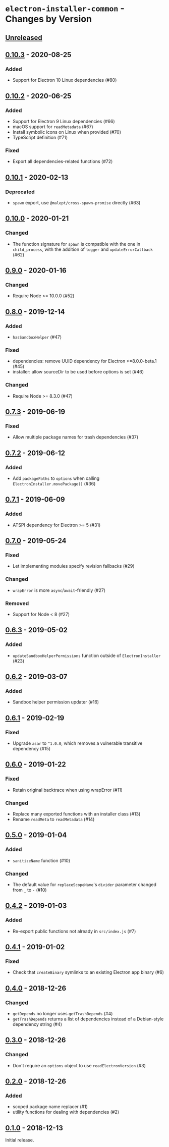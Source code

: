 # `electron-installer-common` - Changes by Version

## [Unreleased]

[Unreleased]: https://github.com/electron-userland/electron-installer-common/compare/v0.10.3...main

## [0.10.3] - 2020-08-25

[0.10.3]: https://github.com/electron-userland/electron-installer-common/compare/v0.10.2...v0.10.3

### Added

* Support for Electron 10 Linux dependencies (#80)

## [0.10.2] - 2020-06-25

[0.10.2]: https://github.com/electron-userland/electron-installer-common/compare/v0.10.1...v0.10.2

### Added

* Support for Electron 9 Linux dependencies (#66)
* macOS support for `readMetadata` (#67)
* Install symbolic icons on Linux when provided (#70)
* TypeScript definition (#71)

### Fixed

* Export all dependencies-related functions (#72)

## [0.10.1] - 2020-02-13

[0.10.1]: https://github.com/electron-userland/electron-installer-common/compare/v0.10.0...v0.10.1

### Deprecated

* `spawn` export, use `@malept/cross-spawn-promise` directly (#63)

## [0.10.0] - 2020-01-21

[0.10.0]: https://github.com/electron-userland/electron-installer-common/compare/v0.9.0...v0.10.0

### Changed

* The function signature for `spawn` is compatible with the one in `child_process`, with the
  addition of `logger` and `updateErrorCallback` (#62)

## [0.9.0] - 2020-01-16

[0.9.0]: https://github.com/electron-userland/electron-installer-common/compare/v0.8.0...v0.9.0

### Changed

* Require Node >= 10.0.0 (#52)

## [0.8.0] - 2019-12-14

[0.8.0]: https://github.com/electron-userland/electron-installer-common/compare/v0.7.3...v0.8.0

### Added

* `hasSandboxHelper` (#47)

### Fixed

* dependencies: remove UUID dependency for Electron >=8.0.0-beta.1 (#45)
* installer: allow sourceDir to be used before options is set (#46)

### Changed

* Require Node >= 8.3.0 (#47)

## [0.7.3] - 2019-06-19

[0.7.3]: https://github.com/electron-userland/electron-installer-common/compare/v0.7.2...v0.7.3

### Fixed

* Allow multiple package names for trash dependencies (#37)

## [0.7.2] - 2019-06-12

[0.7.2]: https://github.com/electron-userland/electron-installer-common/compare/v0.7.1...v0.7.2

### Added

* Add `packagePaths` to `options` when calling `ElectronInstaller.movePackage()` (#36)

## [0.7.1] - 2019-06-09

[0.7.1]: https://github.com/electron-userland/electron-installer-common/compare/v0.7.0...v0.7.1

### Added

* ATSPI dependency for Electron >= 5 (#31)

## [0.7.0] - 2019-05-24

[0.7.0]: https://github.com/electron-userland/electron-installer-common/compare/v0.6.3...v0.7.0

### Fixed

* Let implementing modules specify revision fallbacks (#29)

### Changed

* `wrapError` is more `async`/`await`-friendly (#27)

### Removed

* Support for Node &lt; 8 (#27)

## [0.6.3] - 2019-05-02

[0.6.3]: https://github.com/electron-userland/electron-installer-common/compare/v0.6.2...v0.6.3

### Added

* `updateSandboxHelperPermissions` function outside of `ElectronInstaller` (#23)

## [0.6.2] - 2019-03-07

[0.6.2]: https://github.com/electron-userland/electron-installer-common/compare/v0.6.1...v0.6.2

### Added

* Sandbox helper permission updater (#16)

## [0.6.1] - 2019-02-19

[0.6.1]: https://github.com/electron-userland/electron-installer-common/compare/v0.6.0...v0.6.1

### Fixed

* Upgrade `asar` to `^1.0.0`, which removes a vulnerable transitive dependency (#15)

## [0.6.0] - 2019-01-22

[0.6.0]: https://github.com/electron-userland/electron-installer-common/compare/v0.5.0...v0.6.0

### Fixed

* Retain original backtrace when using wrapError (#11)

### Changed

* Replace many exported functions with an installer class (#13)
* Rename `readMeta` to `readMetadata` (#14)

## [0.5.0] - 2019-01-04

[0.5.0]: https://github.com/electron-userland/electron-installer-common/compare/v0.4.2...v0.5.0

### Added

* `sanitizeName` function (#10)

### Changed

* The default value for `replaceScopeName`'s `divider` parameter changed from `_` to `-` (#10)

## [0.4.2] - 2019-01-03

[0.4.2]: https://github.com/electron-userland/electron-installer-common/compare/v0.4.1...v0.4.2

### Added

* Re-export public functions not already in `src/index.js` (#7)

## [0.4.1] - 2019-01-02

[0.4.1]: https://github.com/electron-userland/electron-installer-common/compare/v0.4.0...v0.4.1

### Fixed

* Check that `createBinary` symlinks to an existing Electron app binary (#6)

## [0.4.0] - 2018-12-26

[0.4.0]: https://github.com/electron-userland/electron-installer-common/compare/v0.3.0...v0.4.0

### Changed

* `getDepends` no longer uses `getTrashDepends` (#4)
* `getTrashDepends` returns a list of dependencies instead of a Debian-style dependency string (#4)

## [0.3.0] - 2018-12-26

[0.3.0]: https://github.com/electron-userland/electron-installer-common/compare/v0.2.0...v0.3.0

### Changed

* Don't require an `options` object to use `readElectronVersion` (#3)

## [0.2.0] - 2018-12-26

[0.2.0]: https://github.com/electron-userland/electron-installer-common/compare/v0.1.0...v0.2.0

### Added

* scoped package name replacer (#1)
* utility functions for dealing with dependencies (#2)

## [0.1.0] - 2018-12-13

[0.1.0]: https://github.com/electron-userland/electron-installer-common/releases/tag/v0.1.0

Initial release.
